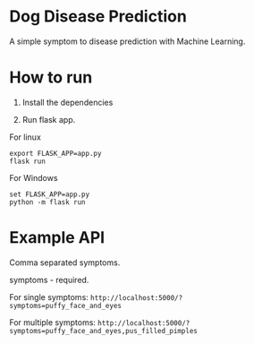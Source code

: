 # Dog Disease Prediction
A simple symptom to disease prediction with Machine Learning.

# How to run

1. Install the dependencies

2. Run flask app.

For linux
```
export FLASK_APP=app.py
flask run
```

For Windows
```
set FLASK_APP=app.py
python -m flask run
```

# Example API

Comma separated symptoms.

symptoms - required.

For single symptoms:
```http://localhost:5000/?symptoms=puffy_face_and_eyes```

For multiple symptoms:
```http://localhost:5000/?symptoms=puffy_face_and_eyes,pus_filled_pimples```
